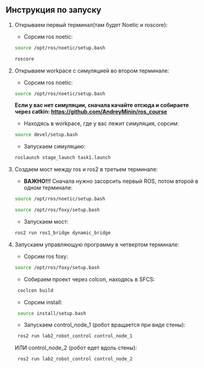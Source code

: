 ## Инструкция по запуску
1. Открываем первый терминал(там будет Noetic и roscore):
   
   - Сорсим ros noetic:
   ```bash 
   source /opt/ros/noetic/setup.bash
   ```
   ```bash 
   roscore
   ```
3. Открываем workpace с симуляцией во втором терминале:
   
   - Сорсим ros noetic:
   ```bash 
   source /opt/ros/noetic/setup.bash
   ```
   **Если у вас нет симуляции, сначала качайте отсюда и собираете через catkin: https://github.com/AndreyMinin/ros_course**
   - Находясь в workpace, где у вас лежит симуляция, сорсим:     
   ```bash 
   source devel/setup.bash           
   ```
   - Запускаем симуляцию:     
   ```bash 
   roslaunch stage_launch task1.launch          
   ```
5. Создаем мост между ros и ros2 в третьем терминале:
   
   - **ВАЖНО!!!** Сначала нужно засорсить первый ROS, потом второй в одном терминале:
   ```bash
   source /opt/ros/noetic/setup.bash
   ```
   ```bash
   source /opt/ros/foxy/setup.bash
   ```
   - Запускаем мост:
   ```bash
   ros2 run ros1_bridge dynamic_bridge
   ```
7. Запускаем управляющую программу в четвертом терминале:
   
   - Сорсим ros foxy:
   ```bash
   source /opt/ros/foxy/setup.bash
   ```
   - Собираем проект через colcon, находясь в SFCS:
   ```bash
    coclcon build
   ```
   - Сорсим install:
   ```bash
    source install/setup.bash
   ```
   - Запускаем control_node_1 (робот вращается при виде стены):
   ```bash
    ros2 run lab2_robot_control control_node_1
   ```
   ИЛИ control_node_2 (робот едет вдоль стены):
   ```bash
    ros2 run lab2_robot_control control_node_2
   ```
   
